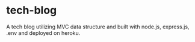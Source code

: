 # tech-blog
A tech blog utilizing MVC data structure and built with node.js, express.js, .env and deployed on heroku.
